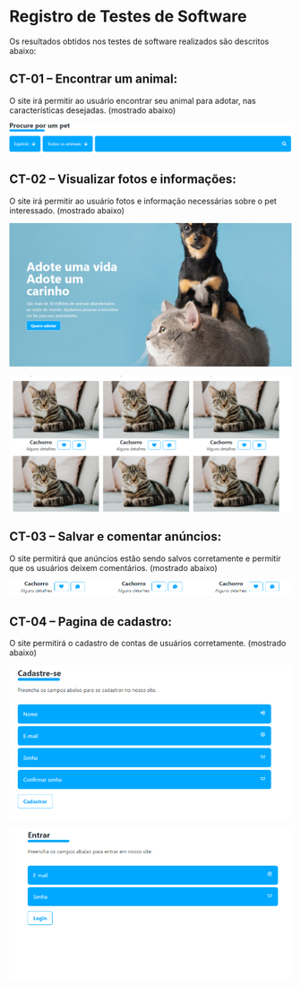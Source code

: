 # Registro de Testes de Software

Os resultados obtidos nos testes de software realizados são descritos abaixo: 

## CT-01 – Encontrar um animal: 

O site irá permitir ao usuário encontrar seu animal para adotar, nas características desejadas. (mostrado abaixo) 

![buscar-animal](img/buscar-animal.png)

## CT-02 – Visualizar fotos e informações:

O site irá permitir ao usuário fotos e informação necessárias sobre o pet interessado. (mostrado abaixo)

![fotos-informacoes](img/foto-1.png)

![fotos-informacoes](img/foto-2.png)

## CT-03 – Salvar e comentar anúncios:

O site permitirá que anúncios estão sendo salvos corretamente e permitir que os usuários deixem comentários. (mostrado abaixo)

![salvar-comentar](img/foto-3.png)

## CT-04 – Pagina de cadastro:

O site permitirá o cadastro de contas de usuários corretamente. (mostrado abaixo)

![cadastro](img/cadastrar.png)

![entrar](img/entrar.png)